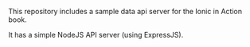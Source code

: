 This repository includes a sample data api server for the Ionic in Action book.

It has a simple NodeJS API server (using ExpressJS).
